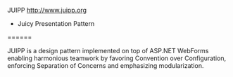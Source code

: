 JUIPP http://www.juipp.org

- Juicy Presentation Pattern

======

JUIPP is a design pattern implemented on top of ASP.NET WebForms enabling harmonious teamwork by favoring Convention over Configuration, enforcing Separation of Concerns and emphasizing modularization.
